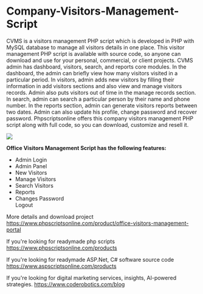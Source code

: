 # Company-Visitors-Management-Script
CVMS is a visitors management PHP script which is developed in PHP with MySQL database to manage all visitors details in one place. This visitor management PHP script is available with source code, so anyone can download and use for your personal, commercial, or client projects. CVMS admin has dashboard, visitors, search, and reports core modules. In the dashboard, the admin can briefly view how many visitors visited in a particular period. In visitors, admin adds new visitors by filling their information in add visitors sections and also view and manage visitors records. Admin also puts visitors out of time in the manage records section. In search, admin can search a particular person by their name and phone number. In the reports section, admin can generate visitors reports between two dates. Admin can also update his profile, change password and recover password. Phpscriptsonline offers this company visitors management PHP script along with full code, so you can download, customize and resell it.

<img src="https://www.phpscriptsonline.com/frontend/assets/templates/1739926737_ecc71ce59d31c12e846a.jpg">

<b>Office Visitors Management Script has the following features:</b>

<ul>
<li>Admin Login</li>
<li>Admin Panel</li>
<li>New Visitors</li>
<li>Manage Visitors</li>
<li>Search Visitors</li>
<li>Reports</li>
<li>Changes Password</li>
Logout</li>
</ul>

More details and download project
https://www.phpscriptsonline.com/product/office-visitors-management-portal

If you're looking for readymade php scripts
https://www.phpscriptsonline.com/products

If you're looking for readymade ASP.Net, C# software source code
https://www.aspscriptsonline.com/products

If you're looking for digital marketing services, insights, AI-powered strategies.
https://www.coderobotics.com/blog
